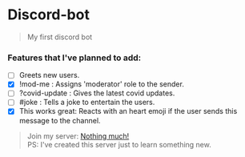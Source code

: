 # Discord-bot

> My first discord bot

### Features that I've planned to add:

- [ ] Greets new users.
- [x] !mod-me : Assigns 'moderator' role to the sender.
- [ ] ?covid-update : Gives the latest covid updates.
- [ ] #joke : Tells a joke to entertain the users.
- [x] This works great: Reacts with an heart emoji if the user sends this message to the channel.

> Join my server: [Nothing much!](https://discord.gg/YKJ7unFP)  
> PS: I've created this server just to learn something new.
